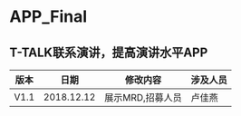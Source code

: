 # APP_Final  
## T-TALK联系演讲，提高演讲水平APP
版本|日期 | 修改内容 | 涉及人员
---|---|---|---
V1.1|2018.12.12 | 展示MRD,招募人员| 卢佳燕
